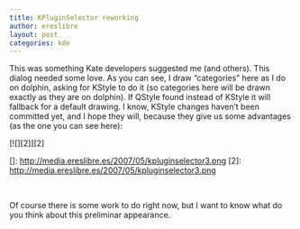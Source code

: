 ```yaml
---
title: KPluginSelector reworking
author: ereslibre
layout: post
categories: kde
---
```

This was something Kate developers suggested me (and others). This dialog needed some love. As you can see, I draw “categories” here as I do on dolphin, asking for KStyle to do it (so categories here will be drawn exactly as they are on dolphin). If QStyle found instead of KStyle it will fallback for a default drawing. I know, KStyle changes haven’t been committed yet, and I hope they will, because they give us some advantages (as the one you can see here):

[![][2]][2]

 []: http://media.ereslibre.es/2007/05/kpluginselector3.png
 [2]: http://media.ereslibre.es/2007/05/kpluginselector3.png

 

Of course there is some work to do right now, but I want to know what do you think about this preliminar appearance.
